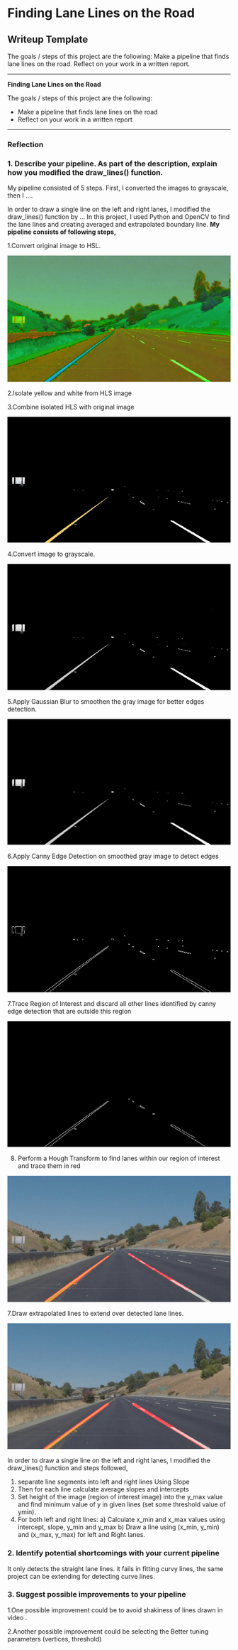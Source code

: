 # **Finding Lane Lines on the Road** 

## Writeup Template

The goals / steps of this project are the following:
    Make a pipeline that finds lane lines on the road.
    Reflect on your work in a written report.


---

**Finding Lane Lines on the Road**

The goals / steps of this project are the following:
* Make a pipeline that finds lane lines on the road
* Reflect on your work in a written report


[//]: # (Image References)

[image1]: ./output_images/hls_converted_solidYellowCurve2.jpg "ConvertedHLSimage"
[image2]: ./output_images/hls_masked_solidYellowCurve2.jpg "hlsmasked"
[image3]: ./output_images/gray_image_solidYellowCurve2.jpg "Grayimage"
[image4]: ./output_images/gauss_gray_solidYellowCurve2.jpg "Gaussian"
[image5]: ./output_images/Canny_edges_solidYellowCurve2.jpg "Edges"
[image6]: ./output_images/roi_image_solidYellowCurve2.jpg "ROI"
[image7]: ./output_images/Hough_Lines_solidYellowCurve2.jpg "Hough_Lines"
[image8]: ./test_images_output/annotated_solidYellowCurve2.jpg "Line_segment"
---

### Reflection

### 1. Describe your pipeline. As part of the description, explain how you modified the draw_lines() function.

My pipeline consisted of 5 steps. First, I converted the images to grayscale, then I .... 

In order to draw a single line on the left and right lanes, I modified the draw_lines() function by ...
In this project, I used Python and OpenCV to find the lane lines and creating averaged and extrapolated boundary line.
**My pipeline consists of following steps,**


1.Convert original image to HSL. 

![alt text][image1]

2.Isolate yellow and white from HLS image

3.Combine isolated HLS with original image

![alt text][image2]

4.Convert image to grayscale.

![alt text][image3]

5.Apply Gaussian Blur to smoothen the gray image for better edges detection.

![alt text][image4]

6.Apply Canny Edge Detection on smoothed gray image to detect edges

![alt text][image5]

7.Trace Region of Interest and discard all other lines identified by canny edge detection that are outside this region 

![alt text][image6]

8. Perform a Hough Transform to find lanes within our region of interest and trace them in red

![alt text][image7]

7.Draw extrapolated lines to extend over detected lane lines.

![alt text][image8]

In order to draw a single line on the left and right lanes, I modified the draw_lines() function and steps followed,
1. separate line segments into left and right lines Using Slope 
2. Then for each line calculate average slopes and intercepts
3. Set height of the image (region of interest image) into the y_max value and find minimum value of y in given lines (set some threshold value of ymin).
4. For both left and right lines:
a)  Calculate x_min and x_max values using intercept, slope, y_min and y_max
b) Draw a line using (x_min, y_min) and (x_max, y_max) for left and Right lanes.



### 2. Identify potential shortcomings with your current pipeline


It only detects the straight lane lines. it fails in fitting curvy lines, the same project can be extending for detecting curve lines.


### 3. Suggest possible improvements to your pipeline

1.One possible improvement could be to avoid shakiness of lines drawn in video .

2.Another possible improvement could be selecting the Better tuning parameters (vertices, threshold)
